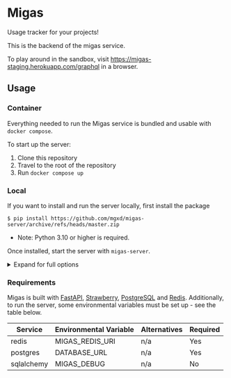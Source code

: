# Migas

Usage tracker for your projects!

This is the backend of the migas service.

To play around in the sandbox, visit https://migas-staging.herokuapp.com/graphql in a browser.



## Usage

### Container
Everything needed to run the Migas service is bundled and usable with `docker compose`.

To start up the server:
1) Clone this repository
2) Travel to the root of the repository
3) Run `docker compose up`

### Local
If you want to install and run the server locally, first install the package

```
$ pip install https://github.com/mgxd/migas-server/archive/refs/heads/master.zip
```

* Note: Python 3.10 or higher is required.

Once installed, start the server with `migas-server`.

<details>
<summary>Expand for full options</summary>

```
usage: migas-server [-h] [--host HOST] [--port PORT] [--workers WORKERS] [--reload] [--proxy-headers]

options:
  -h, --help         show this help message and exit
  --host HOST        hostname
  --port PORT        server port
  --workers WORKERS  worker processes
  --reload           Reload app on change (dev only)
  --proxy-headers    Accept incoming proxy headers
  --headers [HEADERS ...]  Custom HTTP response headers as 'Name:Value' pairs
```
</details>

### Requirements

Migas is built with [FastAPI](https://fastapi.tiangolo.com/), [Strawberry](https://strawberry.rocks/), [PostgreSQL](https://www.postgresql.org/) and [Redis](https://redis.com/). Additionally, to run the server, some environmental variables must be set up - see the table below.

| Service | Environmental Variable | Alternatives | Required |
| ------- | ---------------------- | -------------| -------- |
| redis | MIGAS_REDIS_URI | n/a | Yes
| postgres | DATABASE_URL | n/a | Yes
| sqlalchemy | MIGAS_DEBUG | n/a | No
